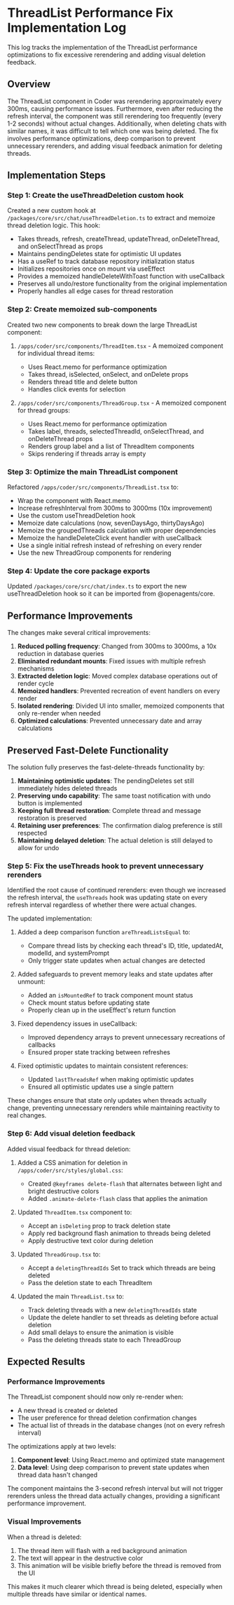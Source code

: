 # ThreadList Performance Fix Implementation Log

This log tracks the implementation of the ThreadList performance optimizations to fix excessive rerendering and adding visual deletion feedback.

## Overview

The ThreadList component in Coder was rerendering approximately every 300ms, causing performance issues. Furthermore, even after reducing the refresh interval, the component was still rerendering too frequently (every 1-2 seconds) without actual changes. Additionally, when deleting chats with similar names, it was difficult to tell which one was being deleted. The fix involves performance optimizations, deep comparison to prevent unnecessary rerenders, and adding visual feedback animation for deleting threads.

## Implementation Steps

### Step 1: Create the useThreadDeletion custom hook

Created a new custom hook at `/packages/core/src/chat/useThreadDeletion.ts` to extract and memoize thread deletion logic. This hook:

- Takes threads, refresh, createThread, updateThread, onDeleteThread, and onSelectThread as props
- Maintains pendingDeletes state for optimistic UI updates
- Has a useRef to track database repository initialization status
- Initializes repositories once on mount via useEffect
- Provides a memoized handleDeleteWithToast function with useCallback
- Preserves all undo/restore functionality from the original implementation
- Properly handles all edge cases for thread restoration

### Step 2: Create memoized sub-components

Created two new components to break down the large ThreadList component:

1. `/apps/coder/src/components/ThreadItem.tsx` - A memoized component for individual thread items:
   - Uses React.memo for performance optimization
   - Takes thread, isSelected, onSelect, and onDelete props
   - Renders thread title and delete button
   - Handles click events for selection

2. `/apps/coder/src/components/ThreadGroup.tsx` - A memoized component for thread groups:
   - Uses React.memo for performance optimization
   - Takes label, threads, selectedThreadId, onSelectThread, and onDeleteThread props
   - Renders group label and a list of ThreadItem components
   - Skips rendering if threads array is empty

### Step 3: Optimize the main ThreadList component

Refactored `/apps/coder/src/components/ThreadList.tsx` to:

- Wrap the component with React.memo
- Increase refreshInterval from 300ms to 3000ms (10x improvement)
- Use the custom useThreadDeletion hook
- Memoize date calculations (now, sevenDaysAgo, thirtyDaysAgo)
- Memoize the groupedThreads calculation with proper dependencies
- Memoize the handleDeleteClick event handler with useCallback
- Use a single initial refresh instead of refreshing on every render
- Use the new ThreadGroup components for rendering

### Step 4: Update the core package exports

Updated `/packages/core/src/chat/index.ts` to export the new useThreadDeletion hook so it can be imported from @openagents/core.

## Performance Improvements

The changes make several critical improvements:

1. **Reduced polling frequency**: Changed from 300ms to 3000ms, a 10x reduction in database queries
2. **Eliminated redundant mounts**: Fixed issues with multiple refresh mechanisms
3. **Extracted deletion logic**: Moved complex database operations out of render cycle
4. **Memoized handlers**: Prevented recreation of event handlers on every render
5. **Isolated rendering**: Divided UI into smaller, memoized components that only re-render when needed
6. **Optimized calculations**: Prevented unnecessary date and array calculations

## Preserved Fast-Delete Functionality

The solution fully preserves the fast-delete-threads functionality by:

1. **Maintaining optimistic updates**: The pendingDeletes set still immediately hides deleted threads
2. **Preserving undo capability**: The same toast notification with undo button is implemented
3. **Keeping full thread restoration**: Complete thread and message restoration is preserved
4. **Retaining user preferences**: The confirmation dialog preference is still respected
5. **Maintaining delayed deletion**: The actual deletion is still delayed to allow for undo

### Step 5: Fix the useThreads hook to prevent unnecessary rerenders

Identified the root cause of continued rerenders: even though we increased the refresh interval, the `useThreads` hook was updating state on every refresh interval regardless of whether there were actual changes.

The updated implementation:

1. Added a deep comparison function `areThreadListsEqual` to:
   - Compare thread lists by checking each thread's ID, title, updatedAt, modelId, and systemPrompt 
   - Only trigger state updates when actual changes are detected

2. Added safeguards to prevent memory leaks and state updates after unmount:
   - Added an `isMountedRef` to track component mount status
   - Check mount status before updating state
   - Properly clean up in the useEffect's return function

3. Fixed dependency issues in useCallback:
   - Improved dependency arrays to prevent unnecessary recreations of callbacks
   - Ensured proper state tracking between refreshes

4. Fixed optimistic updates to maintain consistent references:
   - Updated `lastThreadsRef` when making optimistic updates
   - Ensured all optimistic updates use a single pattern

These changes ensure that state only updates when threads actually change, preventing unnecessary rerenders while maintaining reactivity to real changes.

### Step 6: Add visual deletion feedback

Added visual feedback for thread deletion:

1. Added a CSS animation for deletion in `/apps/coder/src/styles/global.css`:
   - Created `@keyframes delete-flash` that alternates between light and bright destructive colors
   - Added `.animate-delete-flash` class that applies the animation

2. Updated `ThreadItem.tsx` component to:
   - Accept an `isDeleting` prop to track deletion state
   - Apply red background flash animation to threads being deleted
   - Apply destructive text color during deletion

3. Updated `ThreadGroup.tsx` to:
   - Accept a `deletingThreadIds` Set to track which threads are being deleted
   - Pass the deletion state to each ThreadItem

4. Updated the main `ThreadList.tsx` to:
   - Track deleting threads with a new `deletingThreadIds` state
   - Update the delete handler to set threads as deleting before actual deletion
   - Add small delays to ensure the animation is visible
   - Pass the deleting threads state to each ThreadGroup

## Expected Results

### Performance Improvements

The ThreadList component should now only re-render when:
- A new thread is created or deleted
- The user preference for thread deletion confirmation changes 
- The actual list of threads in the database changes (not on every refresh interval)

The optimizations apply at two levels:
1. **Component level**: Using React.memo and optimized state management
2. **Data level**: Using deep comparison to prevent state updates when thread data hasn't changed

The component maintains the 3-second refresh interval but will not trigger rerenders unless the thread data actually changes, providing a significant performance improvement.

### Visual Improvements

When a thread is deleted:
1. The thread item will flash with a red background animation
2. The text will appear in the destructive color
3. This animation will be visible briefly before the thread is removed from the UI

This makes it much clearer which thread is being deleted, especially when multiple threads have similar or identical names.